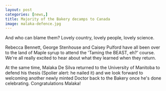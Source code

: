 ```yaml
---
layout: post
categories: [news,]
title: Majority of the Bakery decamps to Canada
image: malaka-defence.jpg
---
```


And who can blame them? Lovely country, lovely people, lovely science. 

Rebecca Bennett, George Stenhouse and Caisey Pulford have all been over to the land of Maple syrup to attend the 'Taming the BEAST, eh?' course. We're all really excited to hear about what they learned when they return. 

At the same time, Malaka De Silva returned to the University of Manitoba to defend his thesis (Spolier alert: he nailed it) and we look forward to welcoming another newly minted Doctor back to the Bakery once he's done celebrating. Congratulations Malaka! 

